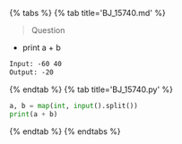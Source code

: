 {% tabs %}
{% tab title='BJ_15740.md' %}

> Question

* print a + b

```txt
Input: -60 40
Output: -20
```

{% endtab %}
{% tab title='BJ_15740.py' %}

```py
a, b = map(int, input().split())
print(a + b)
```

{% endtab %}
{% endtabs %}
